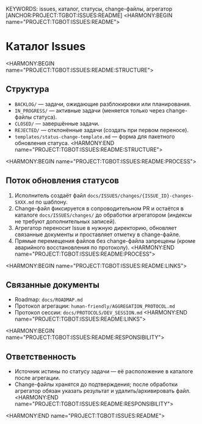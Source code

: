 KEYWORDS: issues, каталог, статусы, change-файлы, агрегатор
[ANCHOR:PROJECT:TGBOT:ISSUES:README]
<HARMONY:BEGIN name="PROJECT:TGBOT:ISSUES:README">
# Каталог Issues

<HARMONY:BEGIN name="PROJECT:TGBOT:ISSUES:README:STRUCTURE">
## Структура
- `BACKLOG/` — задачи, ожидающие разблокировки или планирования.
- `IN_PROGRESS/` — активные задачи (меняется только через change-файлы статуса).
- `CLOSED/` — завершённые задачи.
- `REJECTED/` — отклонённые задачи (создать при первом переносе).
- `templates/status-change-template.md` — форма для пакетного обновления статуса.
<HARMONY:END name="PROJECT:TGBOT:ISSUES:README:STRUCTURE">

<HARMONY:BEGIN name="PROJECT:TGBOT:ISSUES:README:PROCESS">
## Поток обновления статусов
1. Исполнитель создаёт файл `docs/ISSUES/changes/{ISSUE_ID}-changes-SXXX.md` по шаблону.
2. Change-файл фиксируется в сопроводительном PR и остаётся в каталоге `docs/ISSUES/changes/` до обработки агрегатором (индексы не требуют дополнительных записей).
3. Агрегатор переносит Issue в нужную директорию, обновляет связанные документы и проставляет отметку в change-файле.
4. Прямые перемещения файлов без change-файла запрещены (кроме аварийного восстановления по протоколу).
<HARMONY:END name="PROJECT:TGBOT:ISSUES:README:PROCESS">

<HARMONY:BEGIN name="PROJECT:TGBOT:ISSUES:README:LINKS">
## Связанные документы
- Roadmap: `docs/ROADMAP.md`
- Протокол агрегации: `human-friendly/AGGREGATION_PROTOCOL.md`
- Протокол сессии: `docs/PROTOCOLS/DEV_SESSION.md`
<HARMONY:END name="PROJECT:TGBOT:ISSUES:README:LINKS">

<HARMONY:BEGIN name="PROJECT:TGBOT:ISSUES:README:RESPONSIBILITY">
## Ответственность
- Источник истины по статусу задачи — её расположение в каталоге после агрегации.
- Change-файлы хранятся до подтверждения; после обработки агрегатор обязан указать результат и удалить/архивировать файл.
<HARMONY:END name="PROJECT:TGBOT:ISSUES:README:RESPONSIBILITY">

<HARMONY:END name="PROJECT:TGBOT:ISSUES:README">
